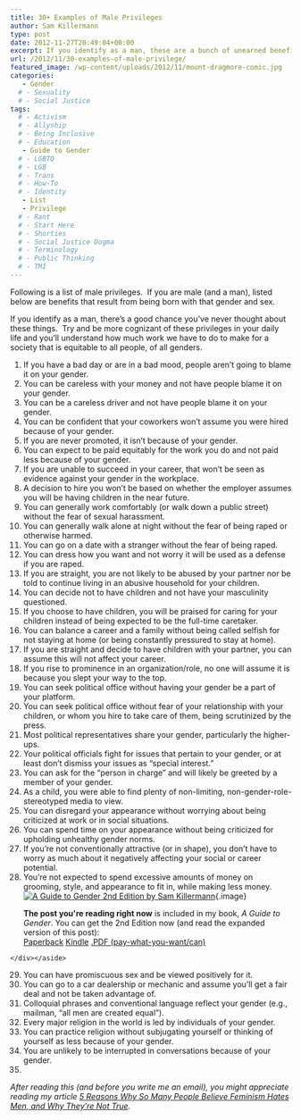 ```yaml
---
title: 30+ Examples of Male Privileges
author: Sam Killermann
type: post
date: 2012-11-27T20:49:04+00:00
excerpt: If you identify as a man, these are a bunch of unearned benefits you get that folks with other genders do not. Read them and consider them. It’s not about shame. It’s about understanding.
url: /2012/11/30-examples-of-male-privilege/
featured_image: /wp-content/uploads/2012/11/mount-dragmore-comic.jpg
categories: 
   - Gender
  # - Sexuality
  # - Social Justice
tags:
  # - Activism
  # - Allyship
  # - Being Inclusive
  # - Education
   - Guide to Gender
  # - LGBTQ
  # - LGB
  # - Trans
  # - How-To
  # - Identity
   - List
   - Privilege
  # - Rant
  # - Start Here
  # - Shorties
  # - Social Justice Dogma
  # - Terminology
  # - Public Thinking
  # - TMI
---
```

 

Following is a list of male privileges. &nbsp;If you are male (and a man), listed below are benefits that result from being born with that gender and sex.

If you identify as a man, there’s a good chance you’ve never thought about these things. &nbsp;Try and be more cognizant of these privileges in your daily life and you&#8217;ll understand how much work we have to do to make for a society that is equitable to all people, of all genders.

  1. If you have a bad day or are in a bad mood, people aren’t going to blame it on your gender.
  2. You can be careless with your money and not have people blame it on your gender.
  3. You can be a careless driver and not have people blame it on your gender.
  4. You can be confident that your coworkers won’t assume you were hired because of your gender.
  5. If you are never promoted, it isn’t because of your gender.
  6. You can expect to be paid equitably for the work you do and not paid less because of your gender.
  7. If you are unable to succeed in your career, that won’t be seen as evidence against your gender in the workplace.
  8. A decision to hire you won’t be based on whether the employer assumes you will be having children in the near future.
  9. You can generally work comfortably (or walk down a public street) without the fear of sexual harassment.
 10. You can generally walk alone at night without the fear of being raped or otherwise harmed.
 11. You can go on a date with a stranger without the fear of being raped.
 12. You can dress how you want and not worry it will be used as a defense if you are raped.
 13. If you are straight, you are not likely to be abused by your partner nor be told to continue living in an abusive household for your children.
 14. You can decide not to have children and not have your masculinity questioned.
 15. If you choose to have children, you will be praised for caring for your children instead of being expected to be the full-time caretaker.
 16. You can balance a career and a family without being called selfish for not staying at home (or being constantly pressured to stay at home).
 17. If you are straight and decide to have children with your partner, you can assume this will not affect your career.
 18. If you rise to prominence in an organization/role, no one will assume it is because you slept your way to the top.
 19. You can seek political office without having your gender be a part of your platform.
 20. You can seek political office without fear of your relationship with your children, or whom you hire to take care of them, being scrutinized by the press.
 21. Most political representatives share your gender, particularly the higher-ups.
 22. Your political officials fight for issues that pertain to your gender, or at least don’t dismiss your issues as “special interest.”
 23. You can ask for the “person in charge” and will likely be greeted by a member of your gender.
 24. As a child, you were able to find plenty of non-limiting, non-gender-role-stereotyped media to view.
 25. You can disregard your appearance without worrying about being criticized at work or in social situations.
 26. You can spend time on your appearance without being criticized for upholding unhealthy gender norms.
 27. If you’re not conventionally attractive (or in shape), you don’t have to worry as much about it negatively affecting your social or career potential.
 28. You’re not expected to spend excessive amounts of money on grooming, style, and appearance to fit in, while making less money. <aside class="heyHeyLook g2g2"> 
            [ 
            ![A Guide to Gender 2nd Edition by Sam Killermann][1]][2]{.image} <div class="aside--text">
      <p>
        <strong>The post you're reading right now</strong> is included in my book, <em>A Guide to Gender</em>. You can get the 2nd Edition now (and read the expanded version of this post):<br /> <a href="https://amzn.to/2li0YWS" alt="Get A Guide to Gender 2nd Edition Paperback">Paperback</a> <a href="https://amzn.to/2li3Pzn" alt="Get A Guide to Gender 2nd Edition Kindle">Kindle</a> <a href="https://gum.co/g2g2" alt="Get A Guide to Gender 2nd Edition PDF">.PDF (pay-what-you-want/can) </a>
      </p>
    </div></aside>

 29. You can have promiscuous sex and be viewed positively for it.
 30. You can go to a car dealership or mechanic and assume you’ll get a fair deal and not be taken advantage of.
 31. Colloquial phrases and conventional language reflect your gender (e.g., mailman, “all men are created equal”).
 32. Every major religion in the world is led by individuals of your gender.
 33. You can practice religion without subjugating yourself or thinking of yourself as less because of your gender.
 34. You are unlikely to be interrupted in conversations because of your gender.
 35. 

_After reading this (and before you write me an email), you might appreciate reading my article_ [_5 Reasons Why So Many People Believe Feminism Hates Men, and Why They&#8217;re Not True_][3]_._

 [1]: https://0afb8f23-e02f-4bd2-a9ce-bafa1dce6d8c.app.getshifter.io:27047/wp-content/themes/ipm4/library/images/a-guide-to-gender-2nd-edition-sam-killermann-200.jpg
 [2]: https://bit.ly/2m4IAFr "A Guide to Gender 2nd Edition by Sam Killermann"
 [3]: /2012/12/reasons-people-believe-feminism-hates-men/